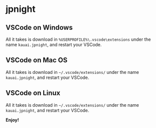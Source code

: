 # jpnight 

## VSCode on Windows
All it takes is download in `%USERPROFILE%\.vscode\extensions` under the name `kauai.jpnight`, and restart your VSCode.
## VSCode on Mac OS
All it takes is download in `~/.vscode/extensions/` under the name `kauai.jpnight`, and restart your VSCode.
## VSCode on Linux
All it takes is download in `~/.vscode/extensions/` under the name `kauai.jpnight`, and restart your VSCode.

**Enjoy!**
